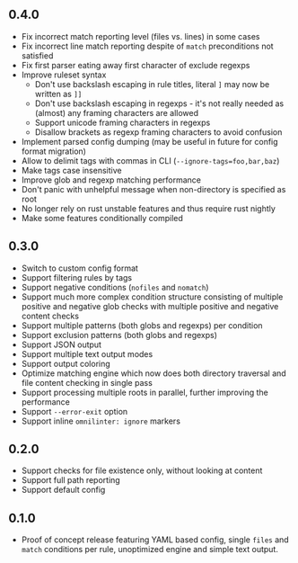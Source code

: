## 0.4.0

- Fix incorrect match reporting level (files vs. lines) in some cases
- Fix incorrect line match reporting despite of `match` preconditions not
  satisfied
- Fix first parser eating away first character of exclude regexps
- Improve ruleset syntax
  - Don't use backslash escaping in rule titles, literal `]` may now be
    written as `]]`
  - Don't use backslash escaping in regexps - it's not really needed as
    (almost) any framing characters are allowed
  - Support unicode framing characters in regexps
  - Disallow brackets as regexp framing characters to avoid confusion
- Implement parsed config dumping (may be useful in future for config
  format migration)
- Allow to delimit tags with commas in CLI (`--ignore-tags=foo,bar,baz`)
- Make tags case insensitive
- Improve glob and regexp matching performance
- Don't panic with unhelpful message when non-directory is specified as root
- No longer rely on rust unstable features and thus require rust nightly
- Make some features conditionally compiled

## 0.3.0

- Switch to custom config format
- Support filtering rules by tags
- Support negative conditions (`nofiles` and `nomatch`)
- Support much more complex condition structure consisting of multiple
  positive and negative glob checks with multiple positive and negative
  content checks
- Support multiple patterns (both globs and regexps) per condition
- Support exclusion patterns (both globs and regexps)
- Support JSON output
- Support multiple text output modes
- Support output coloring
- Optimize matching engine which now does both directory traversal
  and file content checking in single pass
- Support processing multiple roots in parallel, further improving the
  performance
- Support `--error-exit` option
- Support inline `omnilinter: ignore` markers

## 0.2.0

- Support checks for file existence only, without looking at content
- Support full path reporting
- Support default config

## 0.1.0

- Proof of concept release featuring YAML based config, single `files`
  and `match` conditions per rule, unoptimized engine and simple text
  output.
